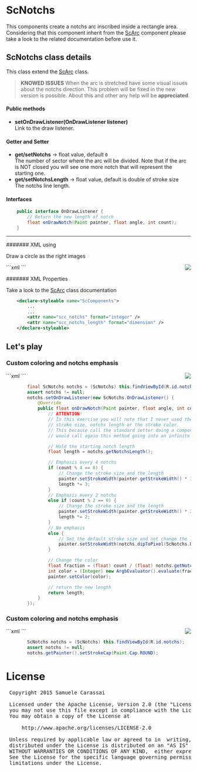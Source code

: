 # ScNotchs
This components create a notchs arc inscribed inside a rectangle area.<br />
Considering that this component inherit from the [ScArc](ScArc) component please take a look to the related documentation before use it.


## ScNotchs class details
This class extend the [ScArc](ScArc) class.

> **KNOWED ISSUES**
> When the arc is stretched have some visual issues about the notchs direction.
> This problem will be fixed in the new version is possible.
> About this and other any help will be **appreciated**.

#### Public methods

- **setOnDrawListener(OnDrawListener listener)**<br />
Link to the draw listener.


#### Getter and Setter
- **get/setNotchs**  -> float value, default <code>0</code><br />
The number of sector where the arc will be divided.
Note that if the arc is NOT closed you will see one more notch that will represent the starting one.
- **get/setNotchsLength**  -> float value, default is double of stroke size<br />
The notchs line length.


#### Interfaces

```java
    public interface OnDrawListener {
        // Return the new length of notch
        float onDrawNotch(Paint painter, float angle, int count);
    }
```

---
####### XML using

Draw a circle as the right images

<img align="right" src="https://github.com/Paroca72/sc-widgets/blob/master/raw/scnotchs/1.jpg"> 
```xml
    <com.sccomponents.widgets.ScNotchs
        xmlns:sc="http://schemas.android.com/apk/res-auto"
        android:layout_width="200dp"
        android:layout_height="wrap_content"
        android:padding="10dp"
        sc:scc_notchs="10"
    />
```


####### XML Properties

Take a look to the [ScArc](ScArc) class documentation
```xml
    <declare-styleable name="ScComponents">
        ...
        ...
        <attr name="scc_notchs" format="integer" />
        <attr name="scc_notchs_length" format="dimension" />
    </declare-styleable>
```

## Let's play

### Custom coloring and notchs emphasis

<img align="right" src="https://github.com/Paroca72/sc-widgets/blob/master/raw/scnotchs/2.jpg"> 
```xml
    <com.sccomponents.widgets.ScNotchs
        xmlns:sc="http://schemas.android.com/apk/res-auto"
        android:id="@+id/notchs"
        android:layout_width="200dp"
        android:layout_height="wrap_content"
        android:background="#cccccc"
        android:padding="10dp"
        sc:scc_angle_start="-90"
        sc:scc_notchs="16"/>
```

```java
        final ScNotchs notchs = (ScNotchs) this.findViewById(R.id.notchs);
        assert notchs != null;
        notchs.setOnDrawListener(new ScNotchs.OnDrawListener() {
            @Override
            public float onDrawNotch(Paint painter, float angle, int count) {
                // ATTENTION!
                // In this exercise you will note that I never used the class setter to set the
                // stroke size, notchs length or the stroke color.
                // This because call the standard setter doing a component invalidate that
                // would call again this method going into an infinite loop.

                // Hold the starting notch length
                float length = notchs.getNotchsLength();

                // Emphasis every 4 notchs
                if (count % 4 == 0) {
                    // Change the stroke size and the length
                    painter.setStrokeWidth(painter.getStrokeWidth() * 3);
                    length *= 3;
                }
                // Emphasis every 2 notchs
                else if (count % 2 == 0) {
                    // Change the stroke size and the length
                    painter.setStrokeWidth(painter.getStrokeWidth() * 2);
                    length *= 2;
                }
                // No emphasis
                else {
                    // Set the default stroke size and not change the length
                    painter.setStrokeWidth(notchs.dipToPixel(ScNotchs.DEFAULT_STROKE_SIZE));
                }

                // Change the color
                float fraction = (float) count / (float) notchs.getNotchs();
                int color = (Integer) new ArgbEvaluator().evaluate(fraction, 0xffff0000, 0xff0000ff);
                painter.setColor(color);

                // return the new length
                return length;
            }
        });
```

### Custom coloring and notchs emphasis

<img align="right" src="https://github.com/Paroca72/sc-widgets/blob/master/raw/scnotchs/3.jpg"> 
```xml
    <com.sccomponents.widgets.ScNotchs
        xmlns:sc="http://schemas.android.com/apk/res-auto"
        android:id="@+id/notchs"
        android:layout_width="200dp"
        android:layout_height="wrap_content"
        android:background="#cccccc"
        android:padding="10dp"
        sc:scc_angle_sweep="270"
        sc:scc_notchs="9"
        sc:scc_notchs_length="1dp"
        sc:scc_stroke_size="12dp"/>
```

```java
        ScNotchs notchs = (ScNotchs) this.findViewById(R.id.notchs);
        assert notchs != null;
        notchs.getPainter().setStrokeCap(Paint.Cap.ROUND);
```


# License
<pre>
 Copyright 2015 Samuele Carassai

 Licensed under the Apache License, Version 2.0 (the "License");
 you may not use this file except in compliance with the License.
 You may obtain a copy of the License at

     http://www.apache.org/licenses/LICENSE-2.0

 Unless required by applicable law or agreed to in  writing, software
 distributed under the License is distributed on an "AS IS" BASIS,
 WITHOUT WARRANTIES OR CONDITIONS OF ANY KIND,  either express or implied.
 See the License for the specific language governing permissions and
 limitations under the License.
</pre>